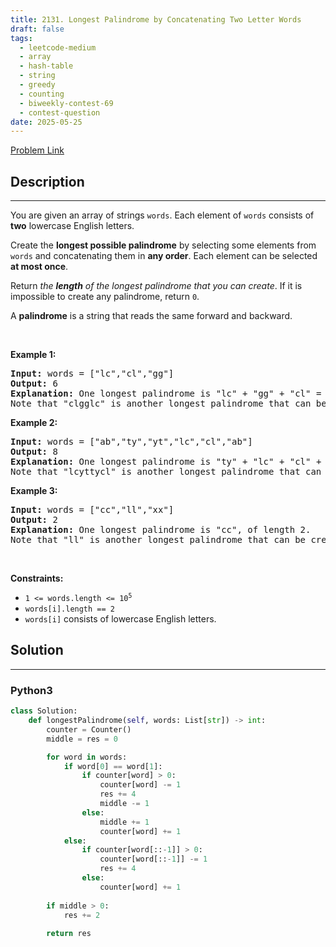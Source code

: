 ```yaml
---
title: 2131. Longest Palindrome by Concatenating Two Letter Words
draft: false
tags: 
  - leetcode-medium
  - array
  - hash-table
  - string
  - greedy
  - counting
  - biweekly-contest-69
  - contest-question
date: 2025-05-25
---
```


[Problem Link](https://leetcode.com/problems/longest-palindrome-by-concatenating-two-letter-words/)

## Description

---
<p>You are given an array of strings <code>words</code>. Each element of <code>words</code> consists of <strong>two</strong> lowercase English letters.</p>

<p>Create the <strong>longest possible palindrome</strong> by selecting some elements from <code>words</code> and concatenating them in <strong>any order</strong>. Each element can be selected <strong>at most once</strong>.</p>

<p>Return <em>the <strong>length</strong> of the longest palindrome that you can create</em>. If it is impossible to create any palindrome, return <code>0</code>.</p>

<p>A <strong>palindrome</strong> is a string that reads the same forward and backward.</p>

<p>&nbsp;</p>
<p><strong class="example">Example 1:</strong></p>

<pre>
<strong>Input:</strong> words = [&quot;lc&quot;,&quot;cl&quot;,&quot;gg&quot;]
<strong>Output:</strong> 6
<strong>Explanation:</strong> One longest palindrome is &quot;lc&quot; + &quot;gg&quot; + &quot;cl&quot; = &quot;lcggcl&quot;, of length 6.
Note that &quot;clgglc&quot; is another longest palindrome that can be created.
</pre>

<p><strong class="example">Example 2:</strong></p>

<pre>
<strong>Input:</strong> words = [&quot;ab&quot;,&quot;ty&quot;,&quot;yt&quot;,&quot;lc&quot;,&quot;cl&quot;,&quot;ab&quot;]
<strong>Output:</strong> 8
<strong>Explanation:</strong> One longest palindrome is &quot;ty&quot; + &quot;lc&quot; + &quot;cl&quot; + &quot;yt&quot; = &quot;tylcclyt&quot;, of length 8.
Note that &quot;lcyttycl&quot; is another longest palindrome that can be created.
</pre>

<p><strong class="example">Example 3:</strong></p>

<pre>
<strong>Input:</strong> words = [&quot;cc&quot;,&quot;ll&quot;,&quot;xx&quot;]
<strong>Output:</strong> 2
<strong>Explanation:</strong> One longest palindrome is &quot;cc&quot;, of length 2.
Note that &quot;ll&quot; is another longest palindrome that can be created, and so is &quot;xx&quot;.
</pre>

<p>&nbsp;</p>
<p><strong>Constraints:</strong></p>

<ul>
	<li><code>1 &lt;= words.length &lt;= 10<sup>5</sup></code></li>
	<li><code>words[i].length == 2</code></li>
	<li><code>words[i]</code> consists of lowercase English letters.</li>
</ul>


## Solution

---
### Python3
``` py title='longest-palindrome-by-concatenating-two-letter-words'
class Solution:
    def longestPalindrome(self, words: List[str]) -> int:
        counter = Counter()
        middle = res = 0

        for word in words:
            if word[0] == word[1]:
                if counter[word] > 0:
                    counter[word] -= 1
                    res += 4
                    middle -= 1
                else:
                    middle += 1
                    counter[word] += 1
            else:
                if counter[word[::-1]] > 0:
                    counter[word[::-1]] -= 1
                    res += 4
                else:
                    counter[word] += 1
        
        if middle > 0:
            res += 2
        
        return res
```

